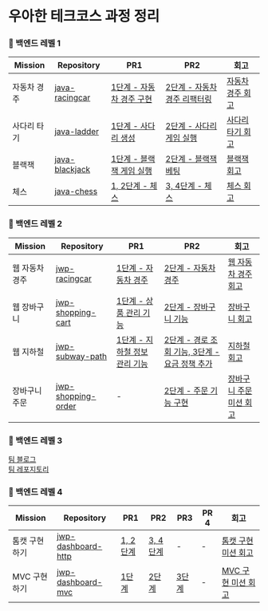 
# 우아한 테크코스 과정 정리


### 🌿 백엔드 레벨 1

| Mission | Repository | PR1 | PR2 | 회고 |
| --- | --- | --- | --- | --- |
| 자동차 경주 | [java-racingcar](https://github.com/greeng00se/java-racingcar) | [1단계 - 자동차 경주 구현](https://github.com/woowacourse/java-racingcar/pull/510 ) | [2단계 - 자동차 경주 리팩터링](https://github.com/woowacourse/java-racingcar/pull/538) | [자동차 경주 회고](https://greeng00se.github.io/racing-car-retrospective)|
| 사다리 타기 | [java-ladder](https://github.com/greeng00se/java-ladder) | [1단계 - 사다리 생성](https://github.com/woowacourse/java-ladder/pull/97) | [2단계 - 사다리 게임 실행](https://github.com/woowacourse/java-ladder/pull/234) | [사다리 타기 회고](https://greeng00se.github.io/ladder-retrospective) |
| 블랙잭 | [java-blackjack](https://github.com/greeng00se/java-blackjack) | [1단계 - 블랙잭 게임 실행](https://github.com/woowacourse/java-blackjack/pull/427) | [2단계 - 블랙잭 베팅](https://github.com/woowacourse/java-blackjack/pull/537) | [블랙잭 회고](https://greeng00se.github.io/blackjack-retrospective) |
| 체스 | [java-chess](https://github.com/greeng00se/java-chess) | [1, 2단계 - 체스](https://github.com/woowacourse/java-chess/pull/441) | [3, 4단계 - 체스](https://github.com/woowacourse/java-chess/pull/529) | [체스 회고](https://greeng00se.github.io/chess-retrospective) |

### 🌿 백엔드 레벨 2

| Mission | Repository | PR1 | PR2 | 회고 |
| --- | --- | --- | --- | --- |
| 웹 자동차 경주 | [jwp-racingcar](https://github.com/greeng00se/jwp-racingcar) | [1단계 - 자동차 경주](https://github.com/woowacourse/jwp-racingcar/pull/24 ) | [2단계 - 자동차 경주](https://github.com/woowacourse/jwp-racingcar/pull/128) | [웹 자동차 경주 회고](https://greeng00se.github.io/web-racing-car-retrospective)|
| 웹 장바구니 | [jwp-shopping-cart](https://github.com/greeng00se/jwp-shopping-cart) | [1단계 - 상품 관리 기능](https://github.com/woowacourse/jwp-shopping-cart/pull/244) | [2단계 - 장바구니 기능](https://github.com/woowacourse/jwp-shopping-cart/pull/300) | [장바구니 회고](https://greeng00se.github.io/shopping-cart-retrospective) |
| 웹 지하철 | [jwp-subway-path](https://github.com/greeng00se/jwp-subway-path) | [1단계 - 지하철 정보 관리 기능](https://github.com/woowacourse/jwp-subway-path/pull/16) | [2단계 - 경로 조회 기능, 3단계 - 요금 정책 추가](https://github.com/woowacourse/jwp-subway-path/pull/126) | [지하철 회고](https://greeng00se.github.io/subway-retrospective) |
| 장바구니 주문 | [jwp-shopping-order](https://github.com/greeng00se/jwp-shopping-order) | - | [2단계 - 주문 기능 구현](https://github.com/woowacourse/jwp-shopping-order/pull/7) | [장바구니 주문 미션 회고](https://greeng00se.github.io/order-retrospective) |

### 🌿 백엔드 레벨 3

[팀 블로그](https://tripdraw.blog/)  
[팀 레포지토리](https://github.com/woowacourse-teams/2023-trip-draw)  

### 🌿 백엔드 레벨 4

| Mission | Repository | PR1 | PR2 | PR3 | PR 4 | 회고 |
| --- | --- | --- | --- | --- | --- | --- | 
| 톰캣 구현하기 | [jwp-dashboard-http](https://github.com/greeng00se/jwp-dashboard-http) | [1, 2단계](https://github.com/woowacourse/jwp-dashboard-http/pull/302) | [3, 4단계](https://github.com/woowacourse/jwp-dashboard-http/pull/431) | - | - | [톰캣 구현 미션 회고](https://greeng00se.github.io/tomcat-retrospective)|
| MVC 구현하기 | [jwp-dashboard-mvc](https://github.com/greeng00se/jwp-dashboard-mvc) | [1단계](https://github.com/woowacourse/jwp-dashboard-mvc/pull/404) | [2단계](https://github.com/woowacourse/jwp-dashboard-mvc/pull/465) | [3단계](https://github.com/woowacourse/jwp-dashboard-mvc/pull/580) | - | [MVC 구현 미션 회고](https://greeng00se.github.io/mvc-retrospective) |
